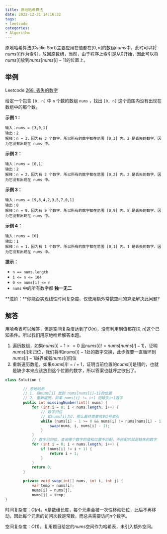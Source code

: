 ```yaml
---
title: 原地哈希算法
date: 2022-12-31 14:16:32
tags:
- leetcode
categories:
- Algorithm
---
```


原地哈希算法(Cyclic Sort)主要应用在值都在$[0,n]$的数组$nums$中，此时可以将$nums[i]$作为索引，放回原数组，当然，由于程序上索引是从0开始，因此可以将$nums[i]$放到$nums[nums[i]-1]$的位置上。

## 举例

Leetcode [268. 丢失的数字](https://leetcode.cn/problems/missing-number/)

给定一个包含 `[0, n]` 中 `n` 个数的数组 `nums` ，找出 `[0, n]` 这个范围内没有出现在数组中的那个数。



 

**示例 1：**

```
输入：nums = [3,0,1]
输出：2
解释：n = 3，因为有 3 个数字，所以所有的数字都在范围 [0,3] 内。2 是丢失的数字，因为它没有出现在 nums 中。
```

**示例 2：**

```
输入：nums = [0,1]
输出：2
解释：n = 2，因为有 2 个数字，所以所有的数字都在范围 [0,2] 内。2 是丢失的数字，因为它没有出现在 nums 中。
```

**示例 3：**

```
输入：nums = [9,6,4,2,3,5,7,0,1]
输出：8
解释：n = 9，因为有 9 个数字，所以所有的数字都在范围 [0,9] 内。8 是丢失的数字，因为它没有出现在 nums 中。
```

**示例 4：**

```
输入：nums = [0]
输出：1
解释：n = 1，因为有 1 个数字，所以所有的数字都在范围 [0,1] 内。1 是丢失的数字，因为它没有出现在 nums 中。
```

 

**提示：**

- `n == nums.length`
- `1 <= n <= 104`
- `0 <= nums[i] <= n`
- `nums` 中的所有数字都 **独一无二**

 

**进阶：**你能否实现线性时间复杂度、仅使用额外常数空间的算法解决此问题?

## 解答

用哈希表可以解答，但是空间复杂度达到了$O(n)$，没有利用到值都在$[0,n]$这个已知条件。所以我们用原地哈希解答本题。

1. 遍历数组，如果$nums[i]-1>=0$ 且$nums[i] != nums[nums[i]-1]$，证明$nums[i]$未归位，我们将$i$和$nums[i]-1$处的数字交换，此步骤要一直循环到$nums[i]-1$越界或者$nums[i]$归位
2. 重新遍历数组，如果$nums[i] != i+1$，证明当前位置的$nums[i]$是错的，也就是缺少本来应该放到这个位置的数字，所以答案也就呼之欲出了。

```java
class Solution {

        // 原地哈希
        // 1. 将nums[i] 放到 nums[nums[i]-1]的位置
        // 2. 重新遍历，如果 nums[i] != i+1 则缺失i+1数字
        public int missingNumber(int[] nums) {
            for (int i = 0; i < nums.length; i++) {
                // 数字归位
                // 如nums[i]为2，那么最终需要放到1号索引
                while (nums[i] - 1 >= 0 && nums[i] != nums[nums[i] - 1]) {
                    swap(nums, i, nums[i] - 1);
                }
            }
            // 数字已归位，查询哪个数字的值和位置不匹配，不匹配的就是缺失的数字
            for (int i = 0; i < nums.length; i++) {
                if (nums[i] != i + 1) {
                    return i + 1;
                }
            }
            return 0;
        }

        private void swap(int[] nums, int i, int j) {
            var temp = nums[i];
            nums[i] = nums[j];
            nums[j] = temp;
}
```

时间复杂度：$O(n)$。$n$是数组长度，每个元素会被一次性移动归位，此后不再移动，因此每个元素的访问次数是常数，而总共需要访问$n$个数字。

空间复杂度：$O(1)$。复用题目给定的$nums$空间作为哈希表，未引入额外空间。
